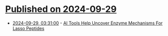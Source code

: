 # [Published on 2024-09-29](index.md)

* [2024-09-29, 03:31:00](https://soylentnews.org/article.pl?sid=24/09/27/1654214&from=rss) - [AI Tools Help Uncover Enzyme Mechanisms For Lasso Peptides](https://soylentnews.org/article.pl?sid=24/09/27/1654214&from=rss)

